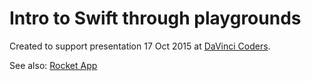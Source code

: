 # Intro to Swift through playgrounds
Created to support presentation 17 Oct 2015 at [DaVinci Coders](http://davincicoders.com).

See also: [Rocket App](https://github.com/hollarab/LearningSwiftRocketApp)
